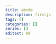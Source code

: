 ```yaml
---
title: abcde
description: firstjs
tags: []
categories: []
series: []
editext: md
---
```

<!--more-->

<script>
  document.write("hello, javascript")
</script>  